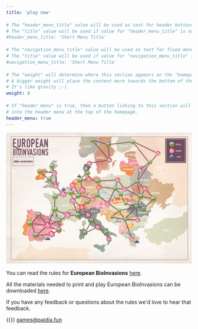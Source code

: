 ```yaml
---
title: 'play now'

# The "header_menu_title" value will be used as text for header buttons.
# The "title" value will be used if value for "header_menu_title" is not provided.
#header_menu_title: 'Short Menu Title'

# The "navigation_menu_title" value will be used as text for fixed menu items.
# The "title" value will be used if value for "navigation_menu_title" is not provided.
#navigation_menu_title: 'Short Menu Title'

# The "weight" will determine where this section appears on the "homepage".
# A bigger weight will place the content more towards the bottom of the page.
# It's like gravity ;-).
weight: 8

# If "header_menu" is true, then a button linking to this section will be placed
# into the header menu at the top of the homepage.
header_menu: true
---
```


![Print and Play](images/map.png)

You can read the rules for **European BioInvasions** [here](https://drive.google.com/file/d/162XTGV2po0GlK91c-JaDNOhhR35T520b/view?usp=sharing).

All the materials needed to print and play European BioInvasions can be downloaded [here](https://drive.google.com/file/d/1V6fTzc5LJl5F5foOrXwRGTq3zj2FSlL9/view?usp=sharing).

If you have any feedback or questions about the rules we'd love to hear that feedback.  

{{<icon class="fa fa-envelope">}}&nbsp;[games@paidia.fun](mailto:games@paidia.fun)

